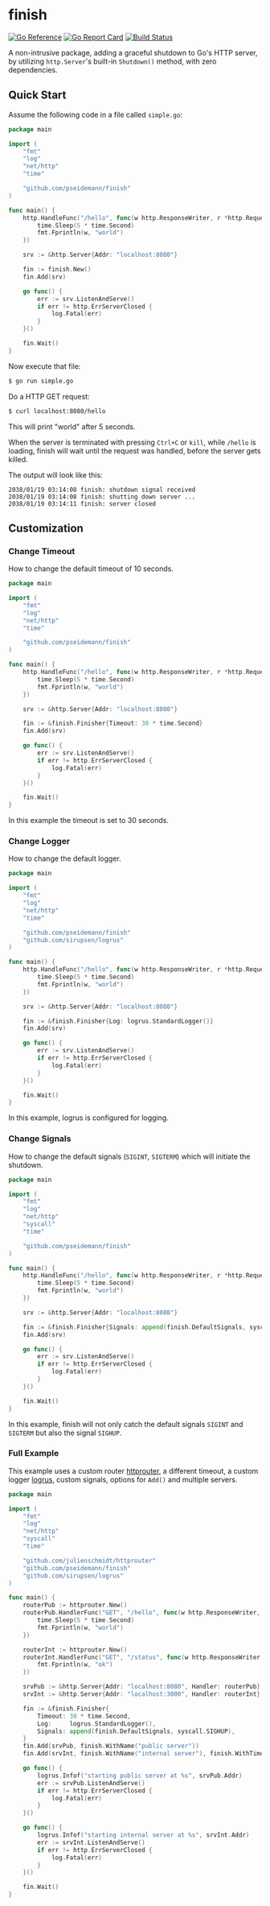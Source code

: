 # finish

[![Go Reference](https://pkg.go.dev/badge/github.com/pseidemann/finish.svg)](https://pkg.go.dev/github.com/pseidemann/finish)
[![Go Report Card](https://goreportcard.com/badge/github.com/pseidemann/finish)](https://goreportcard.com/report/github.com/pseidemann/finish)
[![Build Status](https://github.com/pseidemann/finish/actions/workflows/go.yml/badge.svg)](https://github.com/pseidemann/finish/actions/workflows/go.yml)

A non-intrusive package, adding a graceful shutdown to Go's HTTP server, by
utilizing `http.Server`'s built-in `Shutdown()` method, with zero dependencies.


## Quick Start

Assume the following code in a file called `simple.go`:
```go
package main

import (
	"fmt"
	"log"
	"net/http"
	"time"

	"github.com/pseidemann/finish"
)

func main() {
	http.HandleFunc("/hello", func(w http.ResponseWriter, r *http.Request) {
		time.Sleep(5 * time.Second)
		fmt.Fprintln(w, "world")
	})

	srv := &http.Server{Addr: "localhost:8080"}

	fin := finish.New()
	fin.Add(srv)

	go func() {
		err := srv.ListenAndServe()
		if err != http.ErrServerClosed {
			log.Fatal(err)
		}
	}()

	fin.Wait()
}
```

Now execute that file:
```sh
$ go run simple.go
```

Do a HTTP GET request:
```sh
$ curl localhost:8080/hello
```

This will print "world" after 5 seconds.

When the server is terminated with pressing `Ctrl+C` or `kill`, while `/hello` is
loading, finish will wait until the request was handled, before the server gets
killed.

The output will look like this:
```
2038/01/19 03:14:08 finish: shutdown signal received
2038/01/19 03:14:08 finish: shutting down server ...
2038/01/19 03:14:11 finish: server closed
```


## Customization

### Change Timeout

How to change the default timeout of 10 seconds.

```go
package main

import (
	"fmt"
	"log"
	"net/http"
	"time"

	"github.com/pseidemann/finish"
)

func main() {
	http.HandleFunc("/hello", func(w http.ResponseWriter, r *http.Request) {
		time.Sleep(5 * time.Second)
		fmt.Fprintln(w, "world")
	})

	srv := &http.Server{Addr: "localhost:8080"}

	fin := &finish.Finisher{Timeout: 30 * time.Second}
	fin.Add(srv)

	go func() {
		err := srv.ListenAndServe()
		if err != http.ErrServerClosed {
			log.Fatal(err)
		}
	}()

	fin.Wait()
}
```

In this example the timeout is set to 30 seconds.


### Change Logger

How to change the default logger.

```go
package main

import (
	"fmt"
	"log"
	"net/http"
	"time"

	"github.com/pseidemann/finish"
	"github.com/sirupsen/logrus"
)

func main() {
	http.HandleFunc("/hello", func(w http.ResponseWriter, r *http.Request) {
		time.Sleep(5 * time.Second)
		fmt.Fprintln(w, "world")
	})

	srv := &http.Server{Addr: "localhost:8080"}

	fin := &finish.Finisher{Log: logrus.StandardLogger()}
	fin.Add(srv)

	go func() {
		err := srv.ListenAndServe()
		if err != http.ErrServerClosed {
			log.Fatal(err)
		}
	}()

	fin.Wait()
}
```

In this example, logrus is configured for logging.


### Change Signals

How to change the default signals (`SIGINT`, `SIGTERM`) which will initiate the shutdown.

```go
package main

import (
	"fmt"
	"log"
	"net/http"
	"syscall"
	"time"

	"github.com/pseidemann/finish"
)

func main() {
	http.HandleFunc("/hello", func(w http.ResponseWriter, r *http.Request) {
		time.Sleep(5 * time.Second)
		fmt.Fprintln(w, "world")
	})

	srv := &http.Server{Addr: "localhost:8080"}

	fin := &finish.Finisher{Signals: append(finish.DefaultSignals, syscall.SIGHUP)}
	fin.Add(srv)

	go func() {
		err := srv.ListenAndServe()
		if err != http.ErrServerClosed {
			log.Fatal(err)
		}
	}()

	fin.Wait()
}
```

In this example, finish will not only catch the default signals `SIGINT` and `SIGTERM` but also the signal `SIGHUP`.


### Full Example

This example uses a custom router [httprouter](https://github.com/julienschmidt/httprouter),
a different timeout, a custom logger [logrus](https://github.com/sirupsen/logrus),
custom signals, options for `Add()` and multiple servers.

```go
package main

import (
	"fmt"
	"log"
	"net/http"
	"syscall"
	"time"

	"github.com/julienschmidt/httprouter"
	"github.com/pseidemann/finish"
	"github.com/sirupsen/logrus"
)

func main() {
	routerPub := httprouter.New()
	routerPub.HandlerFunc("GET", "/hello", func(w http.ResponseWriter, r *http.Request) {
		time.Sleep(5 * time.Second)
		fmt.Fprintln(w, "world")
	})

	routerInt := httprouter.New()
	routerInt.HandlerFunc("GET", "/status", func(w http.ResponseWriter, r *http.Request) {
		fmt.Fprintln(w, "ok")
	})

	srvPub := &http.Server{Addr: "localhost:8080", Handler: routerPub}
	srvInt := &http.Server{Addr: "localhost:3000", Handler: routerInt}

	fin := &finish.Finisher{
		Timeout: 30 * time.Second,
		Log:     logrus.StandardLogger(),
		Signals: append(finish.DefaultSignals, syscall.SIGHUP),
	}
	fin.Add(srvPub, finish.WithName("public server"))
	fin.Add(srvInt, finish.WithName("internal server"), finish.WithTimeout(5*time.Second))

	go func() {
		logrus.Infof("starting public server at %s", srvPub.Addr)
		err := srvPub.ListenAndServe()
		if err != http.ErrServerClosed {
			log.Fatal(err)
		}
	}()

	go func() {
		logrus.Infof("starting internal server at %s", srvInt.Addr)
		err := srvInt.ListenAndServe()
		if err != http.ErrServerClosed {
			log.Fatal(err)
		}
	}()

	fin.Wait()
}
```
